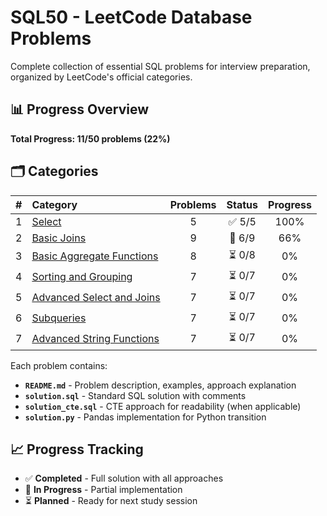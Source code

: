 # SQL50 - LeetCode Database Problems

Complete collection of essential SQL problems for interview preparation, organized by LeetCode's official categories.

## 📊 Progress Overview

**Total Progress: 11/50 problems (22%)**

## 🗂️ Categories

| # | Category | Problems | Status | Progress |
|:---:|:---|:---:|:---:|:---:|
| 1 | [Select](#01-select) | 5 | ✅ 5/5 | 100% |
| 2 | [Basic Joins](#02-basic-joins) | 9 | 🚧 6/9 | 66% |
| 3 | [Basic Aggregate Functions](#03-basic-aggregate-functions) | 8 | ⏳ 0/8 | 0% |
| 4 | [Sorting and Grouping](#04-sorting-and-grouping) | 7 | ⏳ 0/7 | 0% |
| 5 | [Advanced Select and Joins](#05-advanced-select-and-joins) | 7 | ⏳ 0/7 | 0% |
| 6 | [Subqueries](#06-subqueries) | 7 | ⏳ 0/7 | 0% |
| 7 | [Advanced String Functions](#07-advanced-string-functions) | 7 | ⏳ 0/7 | 0% |## 📚 Solution Structure

Each problem contains:
- **`README.md`** - Problem description, examples, approach explanation
- **`solution.sql`** - Standard SQL solution with comments
- **`solution_cte.sql`** - CTE approach for readability (when applicable)
- **`solution.py`** - Pandas implementation for Python transition

## 📈 Progress Tracking

- ✅ **Completed** - Full solution with all approaches
- 🚧 **In Progress** - Partial implementation
- ⏳ **Planned** - Ready for next study session